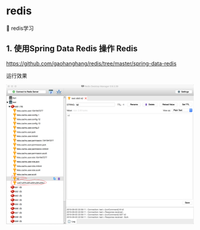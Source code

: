 # redis

🍜 redis学习

## 1. 使用Spring Data Redis 操作 Redis

https://github.com/gaohanghang/redis/tree/master/spring-data-redis

运行效果

![](https://raw.githubusercontent.com/gaohanghang/images/master/img20190903225936.png)
